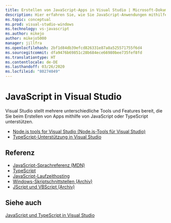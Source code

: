 ```yaml
---
title: Erstellen von JavaScript-Apps in Visual Studio | Microsoft-Dokumentation
description: Hier erfahren Sie, wie Sie JavaScript-Anwendungen mithilfe von Visual Studio erstellen können.
ms.topic: conceptual
ms.prod: visual-studio-windows
ms.technology: vs-javascript
ms.author: mikejo
author: mikejo5000
manager: jillfra
ms.openlocfilehash: 2bf1d84db39efcd826331e87a8a525571755f6d4
ms.sourcegitcommit: dfa9476b69851c28b684ece66980bee735fef8fd
ms.translationtype: HT
ms.contentlocale: de-DE
ms.lasthandoff: 03/26/2020
ms.locfileid: "80274049"
---
```

# <a name="javascript-in-visual-studio"></a>JavaScript in Visual Studio

Visual Studio stellt mehrere unterschiedliche Tools und Features bereit, die Sie beim Erstellen von Apps mithilfe von JavaScript oder TypeScript unterstützen.

- [Node.js tools for Visual Studio (Node.js-Tools für Visual Studio)](/visualstudio/ide/quickstart-nodejs)
- [TypeScript-Unterstützung in Visual Studio](/visualstudio/javascript/javascript-in-vs-2019)

## <a name="reference"></a>Referenz

- [JavaScript-Sprachreferenz (MDN)](https://developer.mozilla.org/en-US/docs/Web/JavaScript/Reference)
- [TypeScript](http://www.typescriptlang.org/docs/tutorial.html)
- [JavaScript-Laufzeithosting](/microsoft-edge/hosting/javascript-runtime-hosting)
- [Windows-Skriptschnittstellen (Archiv)](/previous-versions/windows/internet-explorer/ie-developer/scripting-articles/fdee6589(v%3dvs.94))
- [JScript und VBScript (Archiv)](/previous-versions/windows/internet-explorer/ie-developer/scripting-articles/d1et7k7c(v%3dvs.84))

## <a name="see-also"></a>Siehe auch

[JavaScript und TypeScript in Visual Studio](/visualstudio/javascript/)
